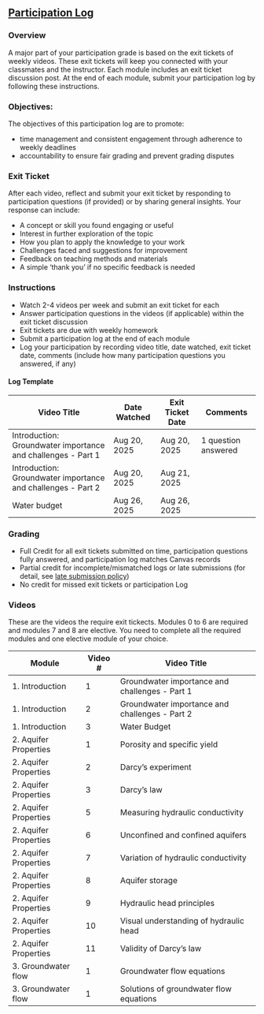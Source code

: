 ## [Participation Log](https://aselshall.github.io/aea/hw/participation)

### Overview
A major part of your participation grade is based on the exit tickets of weekly videos. These exit tickets will keep you connected with your classmates and the instructor. Each module includes an exit ticket discussion post. At the end of each module, submit your participation log by following these instructions.  

### Objectives:
The objectives of this participation log are to promote:
- time management and consistent engagement through adherence to weekly deadlines
- accountability to ensure fair grading and prevent grading disputes

### Exit Ticket  
After each video, reflect and submit your exit ticket by responding to participation questions (if provided) or by sharing general insights. Your response can include:  
- A concept or skill you found engaging or useful
- Interest in further exploration of the topic  
- How you plan to apply the knowledge to your work 
- Challenges faced and suggestions for improvement  
- Feedback on teaching methods and materials  
- A simple ‘thank you’ if no specific feedback is needed  

### Instructions
- Watch 2-4 videos per week and submit an exit ticket for each
- Answer participation questions in the videos (if applicable) within the exit ticket discussion
- Exit tickets are due with weekly homework  
- Submit a participation log at the end of each module  
- Log your participation by recording video title, date watched, exit ticket date, comments (include how many participation questions you answered, if any)

#### Log Template

| Video Title                              | Date Watched | Exit Ticket Date | Comments |  
|---------------------------------------------|------------------|----------------------|--------------|  
| Introduction: Groundwater importance and challenges - Part 1 | Aug 20, 2025     | Aug 20, 2025         | 1 question answered |  
| Introduction: Groundwater importance and challenges - Part 2  | Aug 20, 2025    | Aug 21, 2025      |              |  
| Water budget | Aug 26, 2025     | Aug 26, 2025         |  |  

### Grading
- Full Credit for all exit tickets submitted on time, participation questions fully answered, and participation log matches Canvas records
- Partial credit for incomplete/mismatched logs or late submissions (for detail, see [late submission policy](https://aselshall.github.io/gwh/#late-homework-policy))
- No credit for missed exit tickets or participation Log


### Videos
These are the videos the require exit tickects. Modules 0 to 6 are required and modules 7 and 8 are elective. You need to complete all the required modules and one elective module of your choice.  

| Module                 | Video # | Video Title                                                                  |
|------------------------|---------|------------------------------------------------------------------------------|
| 1. Introduction         | 1      | Groundwater importance and challenges - Part 1        |
| 1. Introduction         | 2       |Groundwater importance and challenges - Part 2                            |
| 1. Introduction         | 3       |Water Budget                          |
| 2. Aquifer Properties   | 1       |Porosity and specific yield                            |
| 2. Aquifer Properties   | 2       |Darcy’s experiment                            |
| 2. Aquifer Properties   | 3       |Darcy’s law                            |
| 2. Aquifer Properties   | 5       |Measuring hydraulic conductivity                          |
| 2. Aquifer Properties   | 6       |Unconfined and confined aquifers                           |
| 2. Aquifer Properties   | 7       |Variation of hydraulic conductivity                        |
| 2. Aquifer Properties   | 8       |Aquifer storage                       |
| 2. Aquifer Properties   | 9       |Hydraulic head principles                       |
| 2. Aquifer Properties   | 10       |Visual understanding of hydraulic head                      |
| 2. Aquifer Properties   | 11       |Validity of Darcy’s law	                    |
| 3. Groundwater flow   | 1       |Groundwater flow equations               |
| 3. Groundwater flow   | 1       |Solutions of groundwater flow equations              |
